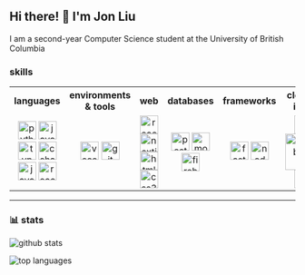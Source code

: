 


## Hi there! 👋 I'm Jon Liu

I am a second-year Computer Science student at the University of British Columbia


### skills

<table>
  <tr>
    <th>languages</th>
    <th>environments & tools</th>
    <th>web</th>
    <th>databases</th>
    <th>frameworks</th>
    <th>cloud & infra</th>
  </tr>
  <tr>
    <td align="center">
      <img src="https://cdn.jsdelivr.net/gh/devicons/devicon/icons/python/python-original.svg" width="32" alt="python"/>
      <img src="https://cdn.jsdelivr.net/gh/devicons/devicon/icons/javascript/javascript-original.svg" width="32" alt="javascript"/>
      <img src="https://cdn.jsdelivr.net/gh/devicons/devicon/icons/typescript/typescript-original.svg" width="32" alt="typescript"/>
      <img src="https://cdn.jsdelivr.net/gh/devicons/devicon/icons/csharp/csharp-original.svg" width="32" alt="csharp"/>
      <img src="https://cdn.jsdelivr.net/gh/devicons/devicon/icons/java/java-original.svg" width="32" alt="java"/>
      <img src="https://cdn.jsdelivr.net/gh/devicons/devicon/icons/react/react-original.svg" width="32" alt="react"/>
    </td>
    <td align="center">
      <img src="https://cdn.jsdelivr.net/gh/devicons/devicon/icons/vscode/vscode-original.svg" width="32" alt="vscode"/>
      <img src="https://cdn.jsdelivr.net/gh/devicons/devicon/icons/git/git-original.svg" width="32" alt="git"/>
    </td>
    <td align="center">
      <img src="https://cdn.jsdelivr.net/gh/devicons/devicon/icons/react/react-original.svg" width="32" alt="react"/>
      <img src="https://cdn.jsdelivr.net/gh/devicons/devicon/icons/nextjs/nextjs-original.svg" width="32" alt="nextjs"/>
      <img src="https://cdn.jsdelivr.net/gh/devicons/devicon/icons/html5/html5-original.svg" width="32" alt="html5"/>
      <img src="https://cdn.jsdelivr.net/gh/devicons/devicon/icons/css3/css3-original.svg" width="32" alt="css3"/>
    </td>
    <td align="center">
      <img src="https://cdn.jsdelivr.net/gh/devicons/devicon/icons/postgresql/postgresql-original.svg" width="32" alt="postgresql"/>
      <img src="https://cdn.jsdelivr.net/gh/devicons/devicon/icons/mongodb/mongodb-original.svg" width="32" alt="mongodb"/>
      <img src="https://cdn.jsdelivr.net/gh/devicons/devicon/icons/firebase/firebase-plain.svg" width="32" alt="firebase / firestore"/>
    </td>
    <td align="center">
      <img src="https://cdn.jsdelivr.net/gh/devicons/devicon/icons/fastapi/fastapi-original.svg" width="32" alt="fastapi"/>
      <img src="https://cdn.jsdelivr.net/gh/devicons/devicon/icons/nodejs/nodejs-original.svg" width="32" alt="nodejs"/>
    </td>
    <td align="center">
        <img src="https://cdn.jsdelivr.net/gh/devicons/devicon/icons/firebase/firebase-plain.svg" width="32" alt="firebase / firestore"/>
        <img src="https://cdn.jsdelivr.net/gh/devicons/devicon/icons/supabase/supabase-original-wordmark.svg" width="64" alt="supabase"/>
        <img src="https://cdn.jsdelivr.net/gh/devicons/devicon/icons/docker/docker-original.svg" width="32" alt="docker"/>
    </td>
  </tr>
</table>

---

### 📊 stats

<!-- github stats card -->
<img
  src="https://github-readme-stats.vercel.app/api?username=jliu4242&show_icons=true&hide_border=true"
  alt="github stats"
/>

<!-- top languages card -->
<img
  src="https://github-readme-stats.vercel.app/api/top-langs/?username=jliu4242&layout=compact&hide_border=true"
  alt="top languages"
/>

